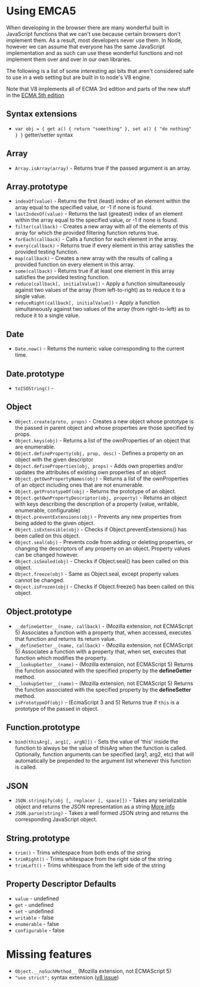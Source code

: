 # Using EMCA5

When developing in the browser there are many wonderful built in JavaScript functions that we can't use because certain browsers don't implement them.  As a result, most developers never use them.  In Node, however we can assume that everyone has the same JavaScript implementation and as such can use these wonderful functions and not implement them over and over in our own libraries.

The following is a list of some interesting api bits that aren't considered safe to use in a web setting but are built in to node's V8 engine.

Note that V8 implements all of ECMA 3rd edition and parts of the new stuff in the [ECMA 5th edition](http://www.ecma-international.org/publications/standards/Ecma-262.htm)

## Syntax extensions

 * `var obj = { get a() { return "something" }, set a() { "do nothing" } }` getter/setter syntax

## Array

 * `Array.isArray(array)` - Returns true if the passed argument is an array.

## Array.prototype

 * `indexOf(value)` - Returns the first (least) index of an element within the array equal to the specified value, or -1 if none is found.
 * `lastIndexOf(value)` - Returns the last (greatest) index of an element within the array equal to the specified value, or -1 if none is found.
 * `filter(callback)` - Creates a new array with all of the elements of this array for which the provided filtering function returns true.
 * `forEach(callback)` - Calls a function for each element in the array.
 * `every(callback)` - Returns true if every element in this array satisfies the provided testing function.
 * `map(callback)` - Creates a new array with the results of calling a provided function on every element in this array.
 * `some(callback)` - Returns true if at least one element in this array satisfies the provided testing function.
 * `reduce(callback[, initialValue])` - Apply a function simultaneously against two values of the array (from left-to-right) as to reduce it to a single value.
 * `reduceRight(callback[, initialValue])` - Apply a function simultaneously against two values of the array (from right-to-left) as to reduce it to a single value.

## Date

 * `Date.now()` - Returns the numeric value corresponding to the current time.

## Date.prototype

 * `toISOString()` - 

## Object

 * `Object.create(proto, props)` - Creates a new object whose prototype is the passed in parent object and whose properties are those specified by props. 
 * `Object.keys(obj)` - Returns a list of the ownProperties of an object that are enumerable.
 * `Object.defineProperty(obj, prop, desc)` - Defines a property on an object with the given descriptor
 * `Object.defineProperties(obj, props)` - Adds own properties and/or updates the attributes of existing own properties of an object
 * `Object.getOwnPropertyNames(obj)` - Returns a list of the ownProperties of an object including ones that are not enumerable.
 * `Object.getPrototypeOf(obj)` - Returns the prototype of an object.
 * `Object.getOwnPropertyDescriptor(obj, property)` - Returns an object with keys describing the description of a property (value, writable, enumerable, configurable)
 * `Object.preventExtensions(obj)` - Prevents any new properties from being added to the given object.
 * `Object.isExtensible(obj)` - Checks if Object.preventExtensions() has been called on this object.
 * `Object.seal(obj)` - Prevents code from adding or deleting properties, or changing the descriptors of any property on an object. Property values can be changed however.
 * `Object.isSealed(obj)` - Checks if Object.seal() has been called on this object.
 * `Object.freeze(obj)` - Same as Object.seal, except property values cannot be changed.
 * `Object.isFrozen(obj)` - Checks if Object.freeze() has been called on this object.

## Object.prototype

 * `__defineGetter__(name, callback)` - (Mozilla extension, not ECMAScript 5) Associates a function with a property that, when accessed, executes that function and returns its return value.
 * `__defineSetter__(name, callback)` - (Mozilla extension, not ECMAScript 5) Associates a function with a property that, when set, executes that function which modifies the property.
 * `__lookupGetter__(name)` - (Mozilla extension, not ECMAScript 5) Returns the function associated with the specified property by the __defineGetter__ method.
 * `__lookupSetter__(name)` - (Mozilla extension, not ECMAScript 5) Returns the function associated with the specified property by the __defineSetter__ method.
 * `isPrototypeOf(obj)` - (EcmaScript 3 and 5) Returns true if `this` is a prototype of the passed in object.

## Function.prototype

 * `bind(thisArg[, arg1[, argN]])` - Sets the value of 'this' inside the function to always be the value of thisArg when the function is called. Optionally, function arguments can be specified (arg1, arg2, etc) that will automatically be prepended to the argument list whenever this function is called.

## JSON

 * `JSON.stringify(obj [, replacer [, space]])` - Takes any serializable object and returns the JSON representation as a string [More info](https://developer.mozilla.org/En/Using_JSON_in_Firefox)
 * `JSON.parse(string)` - Takes a well formed JSON string and returns the corresponding JavaScript object.

## String.prototype

 * `trim()` - Trims whitespace from both ends of the string
 * `trimRight()` - Trims whitespace from the right side of the string
 * `trimLeft()` - Trims whitespace from the left side of the string

## Property Descriptor Defaults

 * `value` - undefined
 * `get` - undefined
 * `set` - undefined
 * `writable` - false
 * `enumerable` - false
 * `configurable` - false

# Missing features

 * `Object.__noSuchMethod__` (Mozilla extension, not ECMAScript 5)
 * `"use strict";` syntax extension ([v8 issue](http://code.google.com/p/v8/issues/detail?id=919))
